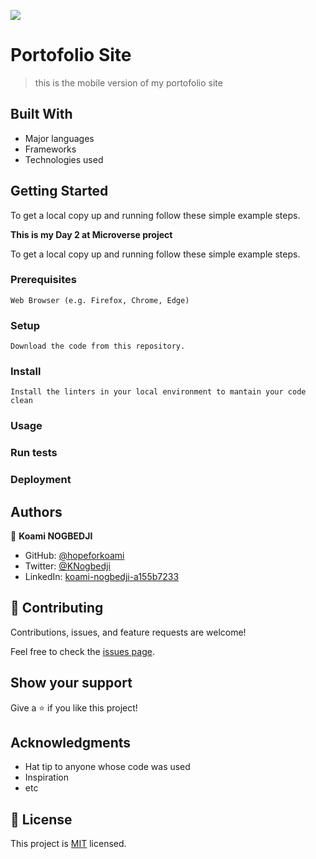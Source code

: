 ![](https://img.shields.io/badge/Microverse-blueviolet)

# Portofolio Site

> this is the mobile version of my portofolio site 


## Built With
- Major languages
- Frameworks
- Technologies used


## Getting Started
To get a local copy up and running follow these simple example steps.

**This is my Day 2 at Microverse project**


To get a local copy up and running follow these simple example steps.

### Prerequisites
    Web Browser (e.g. Firefox, Chrome, Edge)

### Setup
    Download the code from this repository.

### Install
    Install the linters in your local environment to mantain your code clean 

### Usage

### Run tests

### Deployment



## Authors

👤 **Koami NOGBEDJI**

- GitHub: [@hopeforkoami](https://github.com/hopeforkoami)
- Twitter: [@KNogbedji](https://twitter.com/KNogbedji)
- LinkedIn: [koami-nogbedji-a155b7233](https://linkedin.com/in/koami-nogbedji-a155b7233)

## 🤝 Contributing

Contributions, issues, and feature requests are welcome!

Feel free to check the [issues page](../../issues/).

## Show your support

Give a ⭐️ if you like this project!

## Acknowledgments

- Hat tip to anyone whose code was used
- Inspiration
- etc

## 📝 License
This project is [MIT](./MIT.md) licensed.

